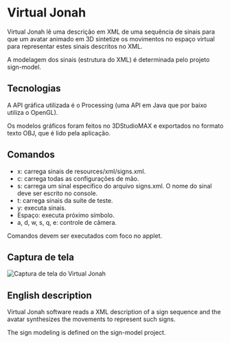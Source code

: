 Virtual Jonah
=================================

Virtual Jonah lê uma descrição em XML de uma sequência de sinais para que um avatar animado em 3D sintetize os movimentos no espaço virtual para representar estes sinais descritos no XML.

A modelagem dos sinais (estrutura do XML) é determinada pelo projeto sign-model.

Tecnologias
-----------

A API gráfica utilizada é o Processing (uma API em Java que por baixo utiliza o OpenGL).

Os modelos gráficos foram feitos no 3DStudioMAX e exportados no formato texto OBJ, que é lido pela aplicação. 

Comandos
--------

* x: carrega sinais de resources/xml/signs.xml.
* c: carrega todas as configurações de mão.
* s: carrega um sinal específico do arquivo signs.xml. O nome do sinal deve ser escrito no console.
* t: carrega sinais da suíte de teste.
* y: executa sinais.
* Espaço: executa próximo símbolo.
* a, d, w, s, q, e: controle de câmera.

Comandos devem ser executados com foco no applet.

Captura de tela
---------------

![Captura de tela do Virtual Jonah](https://raw.github.com/poli-libras/virtual-jonah/master/doc/jonah-small.png)


English description
-------------------

Virtual Jonah software reads a XML description of a sign sequence and the avatar synthesizes the movements to represent such signs.

The sign modeling is defined on the sign-model project. 

